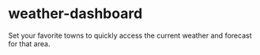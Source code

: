# weather-dashboard
Set your favorite towns to quickly access the current weather and forecast for that area.
